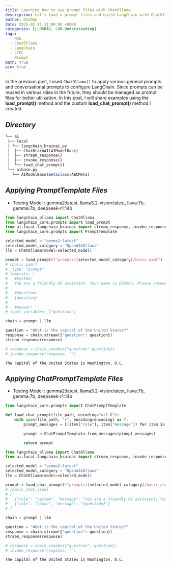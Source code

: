 ```yaml
---
title: Learning how to use prompt files with ChatOllama.
description: Let's load a prompt files and build LangChain with ChatOllama.
author: DS2Man
date: 2025-02-11 11:00:00 +0000
categories: [LLM&RAG, L&R-Understanding]
tags:
  - RAG
  - ChatOllama
  - LangChain
  - LCEL
  - Prompt
math: true
pin: true
---
```


In the previous post, I used `ChatOllama()` to apply various general prompts and conversational prompts to configure LangChain. Since prompts can be reused in various roles in the future, they should be managed as prompt files for better utilization. In this post, I will share examples using the **load_prompt()** method and the custom **load_chat_prompt()** method I created.

<!--
이전 글에서는 ChatOllama()를 활용해서 다양한 일반형 Prompt와 대화형 Prompt를 적용, LangChain을 구성했었다.
Prompt는 앞으로 역활에 따라 다양하게 재사용될 수 있기 때문에, Prompt file로 관리하여, 활용해야 할것이다.
이번글에서는 load_prompt() 메서드와 내가 만든 load_chat_prompt() 매서드를 활용한 예제를 공유하겠다.
-->

## *Directory*

~~~bash
└── ai 
 ├── local
 │ └── langchain_brainai.py 
 │  ├── ChatBrainAI(AIModelBase)
 │  ├── stream_response()
 │  ├── invoke_response()
 │  └── load_chat_prompt()
 └── aibase.py
   └── AIModelBase(metaclass=ABCMeta)
~~~

## *Applying PromptTemplate Files*

- Testing Model : gemma2:latest, llama3.2-vision:latest, llava:7b, gemma:7b, deepseek-r1:14b

~~~python
from langchain_ollama import ChatOllama
from langchain_core.prompts import load_prompt
from ai.local.langchain_brainai import stream_response, invoke_response
from langchain_core.prompts import PromptTemplate

selected_model = "gemma2:latest"
selected_model_catogory = "OpenAI&Ollama"
llm = ChatOllama(model=selected_model)

prompt = load_prompt(f"prompts/{selected_model_catogory}/basic.yaml")
# [basic.yaml]
# _type: "prompt"
# template: |
#   #System:
#   You are a friendly AI assistant. Your name is DS2Man. Please answer questions briefly.
#
#   #Question: 
#   {question}
#  
#   #Answer:
# input_variables: ["question"]

chain = prompt | llm

question = "What is the capital of the United States?"
response = chain.stream({"question": question})
stream_response(response)

# response = chain.invoke({"question":question})
# invoke_response(response, "")
~~~

```
The capital of the United States is Washington, D.C.
```

## *Applying ChatPromptTemplate Files*

- Testing Model : gemma2:latest, llama3.2-vision:latest, llava:7b, gemma:7b, deepseek-r1:14b

~~~python
from langchain_core.prompts import ChatPromptTemplate

def load_chat_prompt(file_path, encoding="utf-8"):
    with open(file_path, "r", encoding=encoding) as f:
        prompt_messages = [(item["role"], item["message"]) for item in json.load(f)]

        prompt = ChatPromptTemplate.from_messages(prompt_messages)

        return prompt
~~~

~~~python
from langchain_ollama import ChatOllama
from ai.local.langchain_brainai import stream_response, invoke_response, load_chat_prompt

selected_model = "gemma2:latest"
selected_model_catogory = "OpenAI&Ollama"
llm = ChatOllama(model=selected_model)

prompt = load_chat_prompt(f"prompts/{selected_model_catogory}/basic_chat.json")
# [basic_chat.json]
# [
#   {"role": "system", "message": "You are a friendly AI assistant. Your name is DS2Man. Please answer questions briefly."},
#   {"role": "human", "message": "{question}"}
# ]

chain = prompt | llm

question = "What is the capital of the United States?"
response = chain.stream({"question": question})
stream_response(response)

# response = chain.invoke({"question": question})
# invoke_response(response, "")
~~~

```
The capital of the United States is Washington, D.C.
```